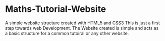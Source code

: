 # Maths-Tutorial-Website
A simple website structure created with HTML5 and CSS3
This is just a first step towards web Development. 
The Website created is simple and acts as a basic structure for a common tutoiral or any other website.
